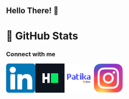 ## Hello There! 👋 

# 📌 GitHub Stats

### Connect with me
[<img align="left" alt="LinkedIn" width="80" height="80" src="https://raw.githubusercontent.com/aliblackeye/aliblackeye/main/linkedin.png" />]( https://www.linkedin.com/in/ali-karag%C3%B6z-259809225/)

[<img align="left" alt="HackerRank" width="80" height="80" src="https://raw.githubusercontent.com/aliblackeye/aliblackeye/main/hackerrank2.png" />]( https://www.hackerrank.com/ali_blackeye)

[<img align="left" alt="Patika" width="80" height="80" src="https://raw.githubusercontent.com/aliblackeye/aliblackeye/main/patikaLogo.png" />]( https://app.patika.dev/aliblackeye)

[<img align="left" alt="Instagram" width="80" height="80" src="https://raw.githubusercontent.com/aliblackeye/aliblackeye/main/instagram.png" />]( https://www.instagram.com/aliblackeye/)

